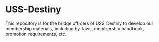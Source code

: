 # USS-Destiny
This repository is for the bridge officers of USS Destiny to develop our membership
materials, including by-laws, membership handbook, promotion requirements, etc.
